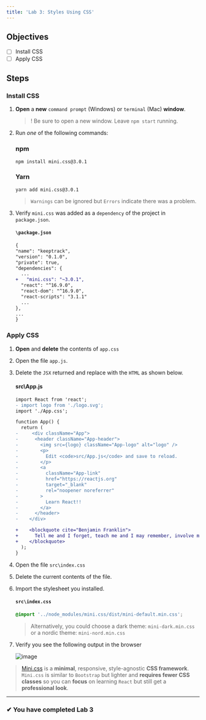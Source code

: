 ```yaml
---
title: 'Lab 3: Styles Using CSS'
---
```


## Objectives

- [ ] Install CSS
- [ ] Apply CSS

## Steps

### Install CSS

1.  **Open** a **new** `command prompt` (Windows) or `terminal` (Mac) **window**.
    > ! Be sure to open a new window. Leave `npm start` running.
2.  Run _one_ of the following commands:

    ### npm

    ```
    npm install mini.css@3.0.1
    ```

    ### Yarn

    ```
    yarn add mini.css@3.0.1
    ```

    > `Warnings` can be ignored but `Errors` indicate there was a problem.

3.  Verify `mini.css` was added as a `dependency` of the project in `package.json`.

    #### `\package.json`

    ```diff
    {
    "name": "keeptrack",
    "version": "0.1.0",
    "private": true,
    "dependencies": {
      ...
    +   "mini.css": "~3.0.1",
      "react": "^16.9.0",
      "react-dom": "^16.9.0",
      "react-scripts": "3.1.1"
      ...
    },
    ...
    }
    ```

### Apply CSS

1. **Open** and **delete** the contents of `app.css`
2. Open the file `app.js`.
3. Delete the `JSX` returned and replace with the `HTML` as shown below.

   #### src\App.js

   ```diff
   import React from 'react';
   - import logo from './logo.svg';
   import './App.css';

   function App() {
     return (
   -     <div className="App">
   -      <header className="App-header">
   -        <img src={logo} className="App-logo" alt="logo" />
   -        <p>
   -          Edit <code>src/App.js</code> and save to reload.
   -        </p>
   -        <a
   -          className="App-link"
   -          href="https://reactjs.org"
   -          target="_blank"
   -          rel="noopener noreferrer"
   -        >
   -          Learn React!!
   -        </a>
   -      </header>
   -    </div>

   +    <blockquote cite="Benjamin Franklin">
   +      Tell me and I forget, teach me and I may remember, involve me and I learn.
   +    </blockquote>
     );
   }
   ```

4. Open the file `src\index.css`
5. Delete the current contents of the file.
6. Import the stylesheet you installed.
   #### `src\index.css`
   ```css
   @import '../node_modules/mini.css/dist/mini-default.min.css';
   ```
   > Alternatively, you could choose a dark theme: `mini-dark.min.css` or a nordic theme: `mini-nord.min.css`
7. Verify you see the following output in the browser

   ![image](https://user-images.githubusercontent.com/1474579/64926635-c2eb9f80-d7cd-11e9-8ff7-84660d706ff9.png)

> [Mini.css](https://minicss.org/) is a **minimal**, responsive, style-agnostic **CSS framework**. `Mini.css` is similar to `Bootstrap` but lighter and **requires fewer CSS classes** so you can **focus** on learning `React` but still get a **professional look**.

---

### &#10004; You have completed Lab 3

